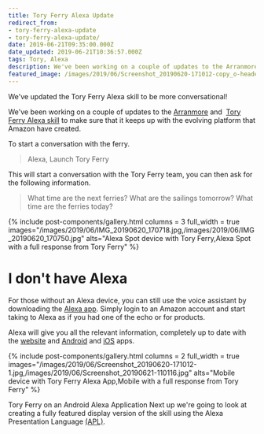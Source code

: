 ```yaml
---
title: Tory Ferry Alexa Update
redirect_from:
- tory-ferry-alexa-update
- tory-ferry-alexa-update/
date: 2019-06-21T09:35:00.000Z
date_updated: 2019-06-21T10:36:57.000Z
tags: Tory, Alexa
description: We've been working on a couple of updates to the Arranmore and  Tory Ferry Alexa skill to make sure that it keeps up with the evolving platform that Amazon have created.
featured_image: /images/2019/06/Screenshot_20190620-171012-copy_o-header.jpg
---
```


We've updated the Tory Ferry Alexa skill to be more conversational!

We've been working on a couple of updates to the [Arranmore](https://arranmorefastferry.com) and  [Tory Ferry Alexa skill](https://toryferry.com/alexa) to make sure that it keeps up with the evolving platform that Amazon have created.

To start a conversation with the ferry.

> Alexa, Launch Tory Ferry

This will start a conversation with the Tory Ferry team, you can then ask for the following information.

> What time are the next ferries?
> What are the sailings tomorrow?
> What time are the ferries today?

{% include post-components/gallery.html
	columns = 3
	full_width = true
	images="/images/2019/06/IMG_20190620_170718.jpg,/images/2019/06/IMG_20190620_170750.jpg"
	alts="Alexa Spot device with Tory Ferry,Alexa Spot with a full response from Tory Ferry"
%}

# I don't have Alexa

For those without an Alexa device, you can still use the voice assistant by downloading the [Alexa app](https://play.google.com/store/apps/details?id=com.amazon.dee.app&amp;hl=en).
Simply login to an Amazon account and start taking to Alexa as if you had one of the echo or for products.

Alexa will give you all the relevant information, completely up to date with the [website](https://toryferry.com) and [Android](https://play.google.com/store/apps/details?id=com.hexastudios.toryferry&amp;hl=en_GB) and [iOS](iOS) apps.


{% include post-components/gallery.html
	columns = 2
	full_width = true
	images="/images/2019/06/Screenshot_20190620-171012-1.jpg,/images/2019/06/Screenshot_20190621-110116.jpg"
	alts="Mobile device with Tory Ferry Alexa App,Mobile with a full response from Tory Ferry"
%}

Tory Ferry on an Android Alexa Application
Next up we're going to look at creating a fully featured display version of the skill using the Alexa Presentation Language [(APL)](https://developer.amazon.com/docs/alexa-presentation-language/apl-overview.html).
